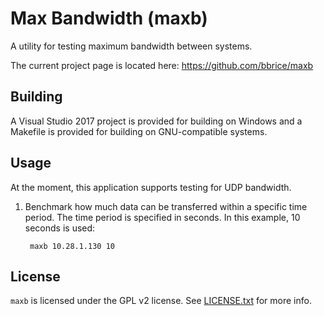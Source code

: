 Max Bandwidth (maxb)
====================
A utility for testing maximum bandwidth between systems.

The current project page is located here: <https://github.com/bbrice/maxb>

Building
--------
A Visual Studio 2017 project is provided for building on Windows and a
Makefile is provided for building on GNU-compatible systems.

Usage
-----
At the moment, this application supports testing for UDP bandwidth.

1. Benchmark how much data can be transferred within a specific time period.
The time period is specified in seconds.  In this example, 10 seconds is used:

		maxb 10.28.1.130 10

License
-------
`maxb` is licensed under the GPL v2 license. See [LICENSE.txt](LICENSE.txt)
for more info.
